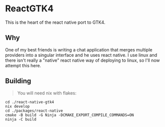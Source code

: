 # ReactGTK4

This is the heart of the react native port to GTK4.

## Why

One of my best friends is writing a chat application that
merges multiple providers into a singular interface and he
uses react native. I use linux and there isn't really a
"native" react native way of deploying to linux, so I'll now
attempt this here.

## Building 

> You will need nix with flakes:

```shell
cd ./react-native-gtk4
nix develop
cd ./packages/react-native
cmake -B build -G Ninja -DCMAKE_EXPORT_COMPILE_COMMANDS=ON
ninja -C build
```
